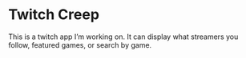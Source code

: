 # Twitch Creep
This is a twitch app I’m working on.  It can display what streamers you follow, featured games, or search by game.
